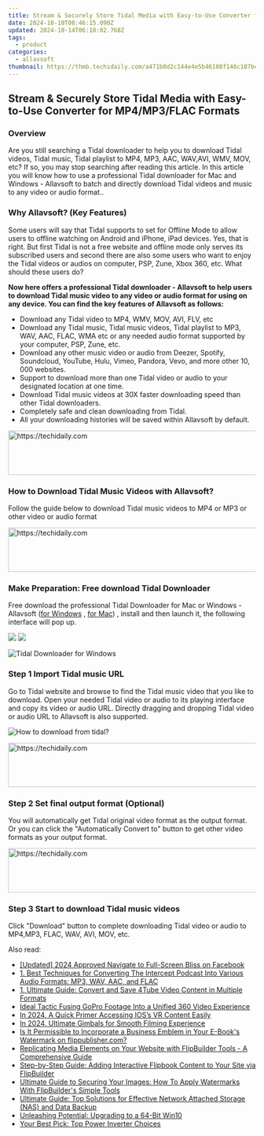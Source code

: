 ```yaml
---
title: Stream & Securely Store Tidal Media with Easy-to-Use Converter for MP4/MP3/FLAC Formats
date: 2024-10-10T08:46:15.090Z
updated: 2024-10-14T06:18:02.768Z
tags:
  - product
categories:
  - allavsoft
thumbnail: https://thmb.techidaily.com/a471b0d2c144e4e5b46108f146c187bc2176565f5eff5e3e04c1be7552d848bf.jpg
---
```


## Stream & Securely Store Tidal Media with Easy-to-Use Converter for MP4/MP3/FLAC Formats

### Overview

Are you still searching a Tidal downloader to help you to download Tidal videos, Tidal music, Tidal playlist to MP4, MP3, AAC, WAV,AVI, WMV, MOV, etc? If so, you may stop searching after reading this article. In this article you will know how to use a professional Tidal downloader for Mac and Windows - Allavsoft to batch and directly download Tidal videos and music to any video or audio format..

### Why Allavsoft? (Key Features)

Some users will say that Tidal supports to set for Offline Mode to allow users to offline watching on Android and iPhone, iPad devices. Yes, that is right. But first Tidal is not a free website and offline mode only serves its subscribed users and second there are also some users who want to enjoy the Tidal videos or audios on computer, PSP, Zune, Xbox 360, etc. What should these users do?

**Now here offers a professional Tidal downloader - Allavsoft to help users to download Tidal music video to any video or audio format for using on any device. You can find the key features of Allavsoft as follows:**

* Download any Tidal video to MP4, WMV, MOV, AVI, FLV, etc
* Download any Tidal music, Tidal music videos, Tidal playlist to MP3, WAV, AAC, FLAC, WMA etc or any needed audio format supported by your computer, PSP, Zune, etc.
* Download any other music video or audio from Deezer, Spotify, Soundcloud, YouTube, Hulu, Vimeo, Pandora, Vevo, and more other 10, 000 websites.
* Support to download more than one Tidal video or audio to your designated location at one time.
* Download Tidal music videos at 30X faster downloading speed than other Tidal downloaders.
* Completely safe and clean downloading from Tidal.
* All your downloading histories will be saved within Allavsoft by default.

<!-- affiliate ads begin -->
<a href="https://appsumo.8odi.net/c/5597632/2043617/7443" target="_top" id="2043617">
  <img src="//a.impactradius-go.com/display-ad/7443-2043617" border="0" alt="https://techidaily.com" width="728" height="90"/>
</a>
<img height="0" width="0" src="https://appsumo.8odi.net/i/5597632/2043617/7443" style="position:absolute;visibility:hidden;" border="0" />
<!-- affiliate ads end -->

### How to Download Tidal Music Videos with Allavsoft?

Follow the guide below to download Tidal music videos to MP4 or MP3 or other video or audio format

<!-- affiliate ads begin -->
<a href="https://appsumo.8odi.net/c/5597632/2105863/7443" target="_top" id="2105863">
  <img src="//a.impactradius-go.com/display-ad/7443-2105863" border="0" alt="https://techidaily.com" width="728" height="90"/>
</a>
<img height="0" width="0" src="https://appsumo.8odi.net/i/5597632/2105863/7443" style="position:absolute;visibility:hidden;" border="0" />
<!-- affiliate ads end -->

### Make Preparation: Free download Tidal Downloader

Free download the professional Tidal Downloader for Mac or Windows - Allavsoft ([for Windows](https://tools.techidaily.com/allavsoft/products/) , [for Mac](https://tools.techidaily.com/allavsoft/products/)) , install and then launch it, the following interface will pop up.

[![](https://www.allavsoft.com/how-to/../images/how-to/free-download-win.jpg)](https://tools.techidaily.com/allavsoft/products/) [![](https://www.allavsoft.com/how-to/../images/how-to/free-download-mac.jpg)](https://tools.techidaily.com/allavsoft/products/)

![Tidal Downloader for Windows](https://www.allavsoft.com/how-to/../images/allavsoft/screen-shot-600.jpg)

### Step 1 Import Tidal music URL

Go to Tidal website and browse to find the Tidal music video that you like to download. Open your needed Tidal video or audio to its playing interface and copy its video or audio URL. Directly dragging and dropping Tidal video or audio URL to Allavsoft is also supported.

![How to download from tidal?](https://www.allavsoft.com/how-to/../images/how-to/download-rtmp-video/download-rtmp-video.jpg)

<!-- affiliate ads begin -->
<a href="https://appsumo.8odi.net/c/5597632/2037475/7443" target="_top" id="2037475">
  <img src="//a.impactradius-go.com/display-ad/7443-2037475" border="0" alt="https://techidaily.com" width="728" height="90"/>
</a>
<img height="0" width="0" src="https://appsumo.8odi.net/i/5597632/2037475/7443" style="position:absolute;visibility:hidden;" border="0" />
<!-- affiliate ads end -->

### Step 2 Set final output format (Optional)

You will automatically get Tidal original video format as the output format. Or you can click the "Automatically Convert to" button to get other video formats as your output format.

<!-- affiliate ads begin -->
<a href="https://aligracehair.sjv.io/c/5597632/1934188/19272" target="_top" id="1934188">
  <img src="//a.impactradius-go.com/display-ad/19272-1934188" border="0" alt="https://techidaily.com" width="728" height="90"/>
</a>
<img height="0" width="0" src="https://aligracehair.sjv.io/i/5597632/1934188/19272" style="position:absolute;visibility:hidden;" border="0" />
<!-- affiliate ads end -->

### Step 3 Start to download Tidal music videos

Click "Download" button to complete downloading Tidal video or audio to MP4,MP3, FLAC, WAV, AVI, MOV, etc.

<ins class="adsbygoogle"
     style="display:block"
     data-ad-format="autorelaxed"
     data-ad-client="ca-pub-7571918770474297"
     data-ad-slot="1223367746"></ins>

<ins class="adsbygoogle"
     style="display:block"
     data-ad-client="ca-pub-7571918770474297"
     data-ad-slot="8358498916"
     data-ad-format="auto"
     data-full-width-responsive="true"></ins>

<span class="atpl-alsoreadstyle">Also read:</span>
<div><ul>
<li><a href="https://facebook-video-recording.techidaily.com/updated-2024-approved-navigate-to-full-screen-bliss-on-facebook/"><u>[Updated] 2024 Approved Navigate to Full-Screen Bliss on Facebook</u></a></li>
<li><a href="https://discover-forum.techidaily.com/1-best-techniques-for-converting-the-intercept-podcast-into-various-audio-formats-mp3-wav-aac-and-flac/"><u>1. Best Techniques for Converting The Intercept Podcast Into Various Audio Formats: MP3, WAV, AAC, and FLAC</u></a></li>
<li><a href="https://discover-forum.techidaily.com/1-ultimate-guide-convert-and-save-4tube-video-content-in-multiple-formats/"><u>1. Ultimate Guide: Convert and Save 4Tube Video Content in Multiple Formats</u></a></li>
<li><a href="https://extra-lessons.techidaily.com/ideal-tactic-fusing-gopro-footage-into-a-unified-360-video-experience/"><u>Ideal Tactic Fusing GoPro Footage Into a Unified 360 Video Experience</u></a></li>
<li><a href="https://extra-tips.techidaily.com/in-2024-a-quick-primer-accessing-ioss-vr-content-easily/"><u>In 2024, A Quick Primer Accessing IOS’s VR Content Easily</u></a></li>
<li><a href="https://some-tips.techidaily.com/in-2024-ultimate-gimbals-for-smooth-filming-experience/"><u>In 2024, Ultimate Gimbals for Smooth Filming Experience</u></a></li>
<li><a href="https://discover-forum.techidaily.com/is-it-permissible-to-incorporate-a-business-emblem-in-your-e-books-watermark-on-flippublishercom/"><u>Is It Permissible to Incorporate a Business Emblem in Your E-Book's Watermark on flippublisher.com?</u></a></li>
<li><a href="https://discover-forum.techidaily.com/replicating-media-elements-on-your-website-with-flipbuilder-tools-a-comprehensive-guide/"><u>Replicating Media Elements on Your Website with FlipBuilder Tools - A Comprehensive Guide</u></a></li>
<li><a href="https://discover-forum.techidaily.com/step-by-step-guide-adding-interactive-flipbook-content-to-your-site-via-flipbuilder/"><u>Step-by-Step Guide: Adding Interactive Flipbook Content to Your Site via FlipBuilder</u></a></li>
<li><a href="https://discover-forum.techidaily.com/ultimate-guide-to-securing-your-images-how-to-apply-watermarks-with-flipbuilders-simple-tools/"><u>Ultimate Guide to Securing Your Images: How To Apply Watermarks With FlipBuilder's Simple Tools</u></a></li>
<li><a href="https://fox-within.techidaily.com/ultimate-guide-top-solutions-for-effective-network-attached-storage-nas-and-data-backup/"><u>Ultimate Guide: Top Solutions for Effective Network Attached Storage (NAS) and Data Backup</u></a></li>
<li><a href="https://buynow-info.techidaily.com/unleashing-potential-upgrading-to-a-64-bit-win10/"><u>Unleashing Potential: Upgrading to a 64-Bit Win10</u></a></li>
<li><a href="https://buynow-info.techidaily.com/your-best-pick-top-power-inverter-choices/"><u>Your Best Pick: Top Power Inverter Choices</u></a></li>
</ul></div>

